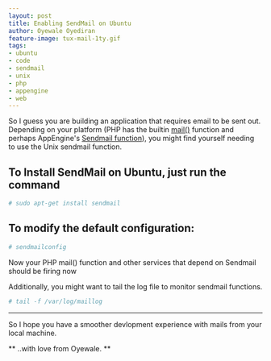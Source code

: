 ```yaml
---
layout: post
title: Enabling SendMail on Ubuntu
author: Oyewale Oyediran
feature-image: tux-mail-1ty.gif
tags:
- ubuntu
- code
- sendmail
- unix
- php
- appengine
- web
---
```



So I guess you are building an application that requires email to be sent out. Depending on your platform (PHP has the builtin [mail()] function and perhaps AppEngine's [Sendmail function]), you might find yourself needing to use the Unix sendmail function.

To Install SendMail on Ubuntu, just run the command
-------------------------------------------------------

```sh
# sudo apt-get install sendmail
```


To modify the default configuration:
-------------------------------------------------------

```sh
# sendmailconfig
```



Now your PHP mail() function and other services that depend on Sendmail should be firing now



Additionally, you might want to tail the log file to monitor sendmail functions. 

```sh
# tail -f /var/log/maillog
```



---
So I hope you have a smoother devlopment experience with mails from your local machine.


** ..with love from Oyewale. **


[Sendmail function]:https://developers.google.com/appengine/docs/python/mail/functions#send_mail
[mail()]:http://www.php.net/manual/en/function.mail.php